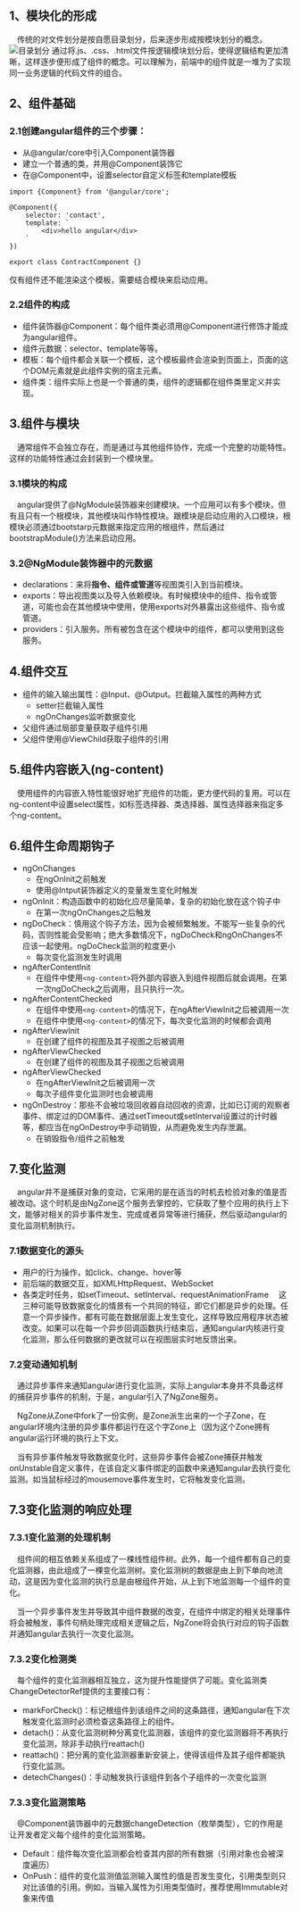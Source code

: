 ## 1、模块化的形成

&emsp;传统的对文件划分是按自愿目录划分，后来逐步形成按模块划分的概念。
![目录划分]('./img/directory-partition.jpg')
通过将.js、.css、.html文件按逻辑模块划分后，使得逻辑结构更加清晰，这样逐步便形成了组件的概念。可以理解为，前端中的组件就是一堆为了实现同一业务逻辑的代码文件的组合。

## 2、组件基础

### 2.1创建angular组件的三个步骤：
* 从@angular/core中引入Component装饰器
* 建立一个普通的类，并用@Component装饰它
* 在@Component中，设置selector自定义标签和template模板
```
import {Component} from '@angular/core';

@Component({
    selector: 'contact',
    template: `
        <div>hello angular</div>
    `
})

export class ContractComponent {}
```
仅有组件还不能渲染这个模板，需要结合模块来启动应用。

### 2.2组件的构成
* 组件装饰器@Component：每个组件类必须用@Component进行修饰才能成为angular组件。
* 组件元数据：selector、template等等。
* 模板：每个组件都会关联一个模板，这个模板最终会渲染到页面上，页面的这个DOM元素就是此组件实例的宿主元素。
* 组件类：组件实际上也是一个普通的类，组件的逻辑都在组件类里定义并实现。

## 3.组件与模块

&emsp;通常组件不会独立存在，而是通过与其他组件协作，完成一个完整的功能特性。这样的功能特性通过会封装到一个模块里。
### 3.1模块的构成
&emsp;angular提供了@NgModule装饰器来创建模块。一个应用可以有多个模块，但有且只有一个根模块，其他模块叫作特性模块。跟模块是启动应用的入口模块，根模块必须通过bootstarp元数据来指定应用的根组件，然后通过bootstrapModule()方法来启动应用。

### 3.2@NgModule装饰器中的元数据
* declarations：来将**指令、组件或管道**等视图类引入到当前模块。
* exports：导出视图类以及导入依赖模块。有时候模块中的组件、指令或管道，可能也会在其他模块中使用，使用exports对外暴露出这些组件、指令或管道。
* providers：引入服务。所有被包含在这个模块中的组件，都可以使用到这些服务。

## 4.组件交互
* 组件的输入输出属性：@Input、@Output。拦截输入属性的两种方式
    * setter拦截输入属性
    * ngOnChanges监听数据变化
* 父组件通过局部变量获取子组件引用
* 父组件使用@ViewChild获取子组件的引用

## 5.组件内容嵌入(ng-content)
&emsp;使用组件的内容嵌入特性能很好地扩充组件的功能，更方便代码的复用。可以在ng-content中设置select属性，如标签选择器、类选择器、属性选择器来指定多个ng-content。

## 6.组件生命周期钩子
* ngOnChanges
    * 在ngOnInit之前触发
    * 使用@Intput装饰器定义的变量发生变化时触发
* ngOnInit：构造函数中的初始化应尽量简单，复杂的初始化放在这个钩子中
    * 在第一次ngOnChanges之后触发
* ngDoCheck：慎用这个钩子方法，因为会被频繁触发。不能写一些复杂的代码，否则性能会受影响；绝大多数情况下，ngDoCheck和ngOnChanges不应该一起使用。ngDoCheck监测的粒度更小
    * 每次变化监测发生时调用
* ngAfterContentInit
    * 在组件中使用`<ng-content>`将外部内容嵌入到组件视图后就会调用。在第一次ngDoCheck之后调用，且只执行一次。
* ngAfterContentChecked
    * 在组件中使用`<ng-content>`的情况下，在ngAfterViewInit之后被调用一次
    * 在组件中使用`<ng-content>`的情况下，每次变化监测的时候都会调用
* ngAfterViewInit
    * 在创建了组件的视图及其子视图之后被调用
* ngAfterViewChecked
    * 在创建了组件的视图及其子视图之后被调用
* ngAfterViewChecked
    * 在ngAfterViewInit之后被调用一次
    * 每次子组件变化监测时也会被调用
* ngOnDestroy：那些不会被垃圾回收器自动回收的资源，比如已订阅的观察者事件、绑定过的DOM事件、通过setTimeout或setInterval设置过的计时器等，都应当在ngOnDestroy中手动销毁，从而避免发生内存泄漏。
    * 在销毁指令/组件之前触发

## 7.变化监测
&emsp;angular并不是捕获对象的变动，它采用的是在适当的时机去检验对象的值是否被改动。这个时机是由NgZone这个服务去掌控的，它获取了整个应用的执行上下文，能够对相关的异步事件发生、完成或者异常等进行捕获，然后驱动angular的变化监测机制执行。

### 7.1数据变化的源头
* 用户的行为操作，如click、change、hover等
* 前后端的数据交互，如XMLHttpRequest、WebSocket
* 各类定时任务，如setTimeout、setInterval、requestAnimationFrame
&emsp;这三种可能导致数据变化的情景有一个共同的特征，即它们都是异步的处理。任意一个异步操作，都有可能在数据层面上发生变化，这样导致应用程序状态被改变。如果可以在每一个异步回调函数执行结束后，通知angular内核进行变化监测，那么任何数据的更改就可以在视图层实时地反馈出来。

### 7.2变动通知机制
&emsp;通过异步事件来通知angular进行变化监测，实际上angular本身并不具备这样的捕获异步事件的机制，于是，angular引入了NgZone服务。

&emsp;NgZone从Zone中fork了一份实例，是Zone派生出来的一个子Zone，在angular环境内注册的异步事件都运行在这个字Zone上（因为这个Zone拥有angular运行环境的执行上下文。

&emsp;当有异步事件触发导致数据变化时，这些异步事件会被Zone捕获并触发onUnstable自定义事件，在该自定义事件绑定的函数中来通知angular去执行变化监测。如当鼠标经过的mousemove事件发生时，它将触发变化监测。

## 7.3变化监测的响应处理

### 7.3.1变化监测的处理机制
&emsp;组件间的相互依赖关系组成了一棵线性组件树。此外，每一个组件都有自己的变化监测器，由此组成了一棵变化监测树。变化监测树的数据是由上到下单向地流动，这是因为变化监测的执行总是由根组件开始，从上到下地监测每一个组件的变化。

&emsp;当一个异步事件发生并导致其中组件数据的改变，在组件中绑定的相关处理事件将会被触发，事件句柄处理完成相关逻辑之后，NgZone将会执行对应的钩子函数并通知angular去执行一次变化监测。

### 7.3.2变化检测类
&emsp;每个组件的变化监测器相互独立，这为提升性能提供了可能。变化监测类ChangeDetectorRef提供的主要接口有：
* markForCheck()：标记根组件到该组件之间的这条路径，通知angular在下次触发变化监测时必须检查这条路径上的组件。
* detach()：从变化监测树种分离变化监测器，该组件的变化监测器将不再执行变化监测，除非手动执行reattach()
* reattach()：把分离的变化监测器重新安装上，使得该组件及其子组件都能执行变化监测。
* detechChanges()：手动触发执行该组件到各个子组件的一次变化监测

### 7.3.3变化监测策略
&emsp;@Component装饰器中的元数据changeDetection（枚举类型），它的作用是让开发者定义每个组件的变化监测策略。
* Default：组件每次变化监测都会检查其内部的所有数据（引用对象也会被深度遍历）
* OnPush：组件的变化监测值监测输入属性的值是否发生变化，引用类型则只对比该值的引用。例如，当输入属性为引用类型值时，推荐使用Immutable对象来传值